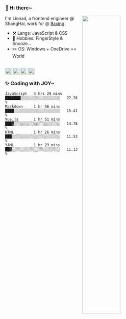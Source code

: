 ### 👋 Hi there~

[<img align="right" width="50%" src="https://github-readme-stats.vercel.app/api?username=Lionad-Morotar&show_icons=true">](https://metrics.lecoq.io/ouuan?template=classic)

I'm Lionad, a frontend engineer @ ShangHai, work for @ [Baxing](https://github.com/baixing).

- ⚒️ Langs: JavaScript & CSS
- 🎨 Hobbies: FingerStyle & Snooze...
- ✏️ OS: Windows + OneDrive == World

<br />

<a href="https://www.lionad.art">
  <img align="left" alt="lionad-art" width="22px" src="https://cdn.jsdelivr.net/npm/simple-icons@3.1.0/icons/wordpress.svg" />
</a>
<a href="#1806234223">
  <img align="left" alt="1806234223" width="22px" src="https://cdn.jsdelivr.net/npm/simple-icons@3.1.0/icons/tencentqq.svg" />
</a>
<a href="https://www.zhihu.com/people/Lionad">
  <img align="left" alt="132yse" width="22px" src="https://cdn.jsdelivr.net/npm/simple-icons@3.1.0/icons/zhihu.svg" />
</a>
<a href="https://github.com/Lionad-Morotar">
  <img align="left" alt="yisar" width="22px" src="https://cdn.jsdelivr.net/npm/simple-icons@3.1.0/icons/github.svg" />
</a>

<br />

### ✨ Coding with JOY~

<!--START_SECTION:waka-->
```text
JavaScript   3 hrs 29 mins   ███████░░░░░░░░░░░░░░░░░░   27.76 % 
Markdown     1 hr 56 mins    ████░░░░░░░░░░░░░░░░░░░░░   15.41 % 
Vue.js       1 hr 51 mins    ███▓░░░░░░░░░░░░░░░░░░░░░   14.78 % 
HTML         1 hr 26 mins    ███░░░░░░░░░░░░░░░░░░░░░░   11.53 % 
YAML         1 hr 23 mins    ██▓░░░░░░░░░░░░░░░░░░░░░░   11.13 % 
```
<!--END_SECTION:waka-->
